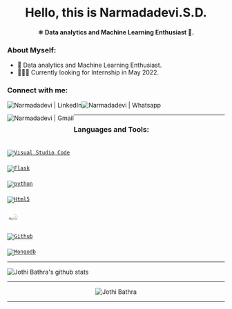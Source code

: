 <h1 align="center">Hello, this is Narmadadevi.S.D.</h1>
<h4 align="center">⚛ Data analytics and Machine Learning Enthusiast 🤖.</h4>

### **About Myself:**
 - 🚀 Data analytics and  Machine Learning Enthusiast.
 - 🙍🏽‍♂️ Currently looking for Internship in May 2022.
 

### **Connect with me:**
[<img align="left" alt="Narmadadevi | LinkedIn" height="30px" src="https://img.icons8.com/doodle/2x/linkedin--v2.png" />][linkedin]
[<img align="left" alt="Narmadadevi | Whatsapp" height="30px" src="https://img.icons8.com/doodle/2x/whatsapp.png" />][whatsapp]
[<img align="left" alt="Narmadadevi | Gmail" height="30px" src="https://img.icons8.com/doodle/2x/gmail.png" />][gmail]
<br />

---

### Languages and Tools:

[<code>
<img alt="Visual Studio Code" width="30px" src="https://img.icons8.com/fluent/240/000000/visual-studio-code-2019.png" />
</code>](https://code.visualstudio.com/)
[<code>
<img alt="Flask" width="30px" src="https://cdn.freebiesupply.com/logos/large/2x/flask-logo-png-transparent.png" />
</code>](https://flask.palletsprojects.com/en/2.0.x/)
[<code>
<img alt="python" width="30px" src="https://img.icons8.com/color/240/000000/python.png">
</code>](https://www.python.org/)
[<code>
<img alt="Html5" width="30px" src="https://img.icons8.com/color/240/000000/html-5.png">
</code>](https://developer.mozilla.org/en-US/docs/Web/HTML)
[<code>
<img alt="MySQL" width="30px" src="https://raw.githubusercontent.com/github/explore/80688e429a7d4ef2fca1e82350fe8e3517d3494d/topics/mysql/mysql.png">
</code>](https://dev.mysql.com/)
[<code>
<img alt="Github" width="26px" src="https://img.icons8.com/ios-glyphs/240/000000/github.png">
</code>](https://github.com/)
[<code>
<img alt="Mongodb" width="26px" src="https://infinapps.com/wp-content/uploads/2018/10/mongodb-logo.png">
</code>](https://www.mongodb.com/)


---

![Jothi Bathra's github stats](https://github-readme-stats.vercel.app/api?username=jothi-bathra&show_icons=true&hide_border=true&theme=tokyonight)

---

<p align="center"> <img src="https://komarev.com/ghpvc/?username=jothi-bathra" alt="Jothi Bathra" /> </p>

---

[linkedin]: https://www.linkedin.com/in/narmadadevi/
[gmail]: mailto:narmadadevi16@gmail.com
[whatsapp]: https://wa.me/916369550491

